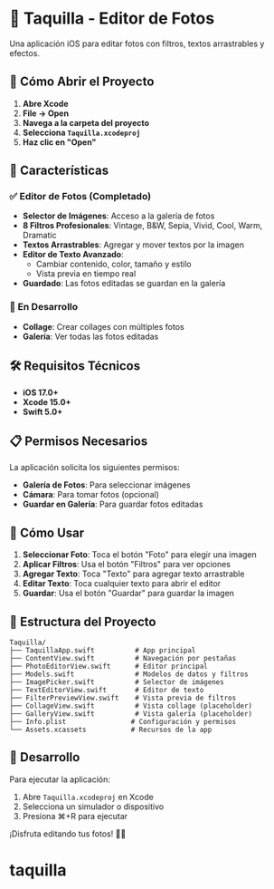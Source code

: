# 🎨 Taquilla - Editor de Fotos

Una aplicación iOS para editar fotos con filtros, textos arrastrables y efectos.

## 🚀 Cómo Abrir el Proyecto

1. **Abre Xcode**
2. **File → Open**
3. **Navega a la carpeta del proyecto**
4. **Selecciona `Taquilla.xcodeproj`**
5. **Haz clic en "Open"**

## 📱 Características

### ✅ Editor de Fotos (Completado)
- **Selector de Imágenes**: Acceso a la galería de fotos
- **8 Filtros Profesionales**: Vintage, B&W, Sepia, Vivid, Cool, Warm, Dramatic
- **Textos Arrastrables**: Agregar y mover textos por la imagen
- **Editor de Texto Avanzado**: 
  - Cambiar contenido, color, tamaño y estilo
  - Vista previa en tiempo real
- **Guardado**: Las fotos editadas se guardan en la galería

### 🔄 En Desarrollo
- **Collage**: Crear collages con múltiples fotos
- **Galería**: Ver todas las fotos editadas

## 🛠️ Requisitos Técnicos

- **iOS 17.0+**
- **Xcode 15.0+**
- **Swift 5.0+**

## 📋 Permisos Necesarios

La aplicación solicita los siguientes permisos:
- **Galería de Fotos**: Para seleccionar imágenes
- **Cámara**: Para tomar fotos (opcional)
- **Guardar en Galería**: Para guardar fotos editadas

## 🎯 Cómo Usar

1. **Seleccionar Foto**: Toca el botón "Foto" para elegir una imagen
2. **Aplicar Filtros**: Usa el botón "Filtros" para ver opciones
3. **Agregar Texto**: Toca "Texto" para agregar texto arrastrable
4. **Editar Texto**: Toca cualquier texto para abrir el editor
5. **Guardar**: Usa el botón "Guardar" para guardar la imagen

## 📁 Estructura del Proyecto

```
Taquilla/
├── TaquillaApp.swift          # App principal
├── ContentView.swift          # Navegación por pestañas
├── PhotoEditorView.swift      # Editor principal
├── Models.swift               # Modelos de datos y filtros
├── ImagePicker.swift          # Selector de imágenes
├── TextEditorView.swift       # Editor de texto
├── FilterPreviewView.swift    # Vista previa de filtros
├── CollageView.swift          # Vista collage (placeholder)
├── GalleryView.swift          # Vista galería (placeholder)
├── Info.plist                # Configuración y permisos
└── Assets.xcassets           # Recursos de la app
```

## 🔧 Desarrollo

Para ejecutar la aplicación:
1. Abre `Taquilla.xcodeproj` en Xcode
2. Selecciona un simulador o dispositivo
3. Presiona ⌘+R para ejecutar

¡Disfruta editando tus fotos! 📸✨

# taquilla
